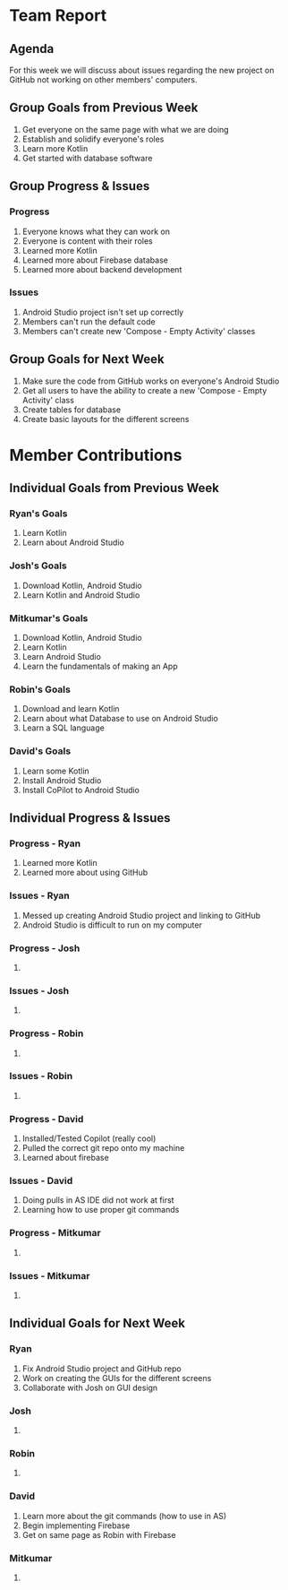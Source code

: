 # Team Report

## Agenda
For this week we will discuss about issues regarding the new project on GitHub not working on other members' computers.

## Group Goals from Previous Week
1. Get everyone on the same page with what we are doing
2. Establish and solidify everyone's roles
3. Learn more Kotlin
4. Get started with database software

## Group Progress & Issues
### Progress
1. Everyone knows what they can work on
2. Everyone is content with their roles
3. Learned more Kotlin
4. Learned more about Firebase database
5. Learned more about backend development

### Issues
1. Android Studio project isn't set up correctly
2. Members can't run the default code
3. Members can't create new 'Compose - Empty Activity' classes

## Group Goals for Next Week
1. Make sure the code from GitHub works on everyone's Android Studio
2. Get all users to have the ability to create a new 'Compose - Empty Activity' class
3. Create tables for database
4. Create basic layouts for the different screens

# Member Contributions

## Individual Goals from Previous Week
### Ryan's Goals
1. Learn Kotlin
2. Learn about Android Studio

### Josh's Goals
1. Download Kotlin, Android Studio
2. Learn Kotlin and Android Studio

### Mitkumar's Goals
1. Download Kotlin, Android Studio
2. Learn Kotlin
3. Learn Android Studio
4. Learn the fundamentals of making an App

### Robin's Goals
1. Download and learn Kotlin
2. Learn about what Database to use on Android Studio
3. Learn a SQL language

### David's Goals
1. Learn some Kotlin
2. Install Android Studio
3. Install CoPilot to Android Studio

## Individual Progress & Issues
### Progress - Ryan
1. Learned more Kotlin
2. Learned more about using GitHub

### Issues - Ryan
1. Messed up creating Android Studio project and linking to GitHub
2. Android Studio is difficult to run on my computer

### Progress - Josh
1. 

### Issues - Josh
1. 

### Progress - Robin
1. 

### Issues - Robin
1. 

### Progress - David
1. Installed/Tested Copilot (really cool)
2. Pulled the correct git repo onto my machine
3. Learned about firebase

### Issues - David
1. Doing pulls in AS IDE did not work at first
2. Learning how to use proper git commands

### Progress - Mitkumar
1.

### Issues - Mitkumar
1.

## Individual Goals for Next Week
### Ryan
1. Fix Android Studio project and GitHub repo
2. Work on creating the GUIs for the different screens
3. Collaborate with Josh on GUI design

### Josh
1. 

### Robin
1. 

### David
1. Learn more about the git commands (how to use in AS)
2. Begin implementing Firebase
3. Get on same page as Robin with Firebase 

### Mitkumar
1.
